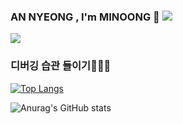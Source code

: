 ### AN NYEONG , I'm MINOONG 🦔 <a href="https://hits.seeyoufarm.com"><img src="https://hits.seeyoufarm.com/api/count/incr/badge.svg?url=https%3A%2F%2Fgithub.com%2Fgjbae1212%2Fhit-counter&count_bg=%2363C3FF&title_bg=%2348B9FF&icon=twitter.svg&icon_color=%23FFFFFF&title=hits&edge_flat=true"/></a>

<img src="http://img.shields.io/badge/-hibiscustrionum-4285F4?style=flat&logo=Instagram&link=https://instagram.com/hibiscustrionum/"/></a>

### 디버깅 습관 들이기👩🏻‍💻

[![Top Langs](https://github-readme-stats.vercel.app/api/top-langs/?username=minyong2&layout=compact)](https://github.com/minyong2/github-readme-stats)
 

<!--
**minyong2/minyong2** is a ✨ _special_ ✨ repository because its `README.md` (this file) appears on your GitHub profile.

Here are some ideas to get you started:

- 🔭 I’m currently working on ...
- 🌱 I’m currently learning ...
- 👯 I’m looking to collaborate on ...
- 🤔 I’m looking for help with ...
- 💬 Ask me about ...
- 📫 How to reach me: ...
- 😄 Pronouns: ...
- ⚡ Fun fact: ...
-->

![Anurag's GitHub stats](https://github-readme-stats.vercel.app/api?username=minyong2&show_icons=true)


